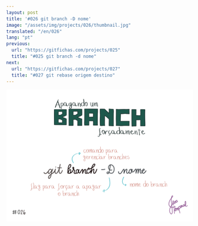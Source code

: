 ```yaml
---
layout: post
title: '#026 git branch -D nome'
image: "/assets/img/projects/026/thumbnail.jpg"
translated: "/en/026"
lang: "pt"
previous:
  url: "https://gitfichas.com/projects/025"
  title: "#025 git branch -d nome"
next:
  url: "https://gitfichas.com/projects/027"
  title: "#027 git rebase origem destino"
---
```


<img alt="Para forçar a apagar um branch localmente use o comando: git branch -D nome-do-branch" src="/assets/img/projects/026/full.jpg">